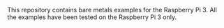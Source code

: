This repository contains bare metals examples for the Raspberry Pi 3.
All the examples have been tested on the Raspberry Pi 3 only.
